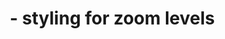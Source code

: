 ---
layout: book
section: documentation
category: TileMill
tag: tutorials
title: "&nbsp;&nbsp;&nbsp;&nbsp;- styling for zoom levels"
permalink: /docs/tutorials/advanced-map-design/#zoomlevels
---